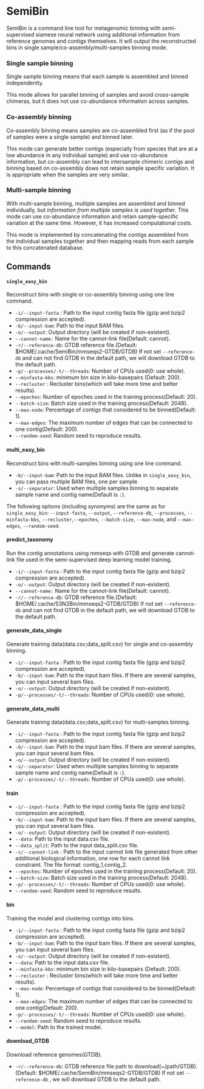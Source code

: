 # SemiBin

SemiBin is a command line tool for metagenomic binning with semi-supervised siamese neural network using additional information from reference genomes and contigs themselves. It will output the reconstructed bins in single sample/co-assembly/multi-samples binning mode.

### Single sample binning

Single sample binning means that each sample is assembled and binned
independently.

This mode allows for parallel binning of samples and avoid cross-sample
chimeras, but it does not use co-abundance information across samples.

### Co-assembly binning

Co-assembly binning means samples are co-assembled first (as if the pool of
samples were a single sample) and binned later.

This mode can generate better contigs (especially from species that are at a
low abundance in any individual sample) and use co-abundance information, but
co-assembly can lead to intersample chimeric contigs and binning based on
co-assembly dows not retain sample specific variation. It is appropriate when
the samples are very similar.

### Multi-sample binning

With multi-sample binning, multiple samples are assembled and binned
individually, but _information from multiple samples is used together_.
This mode can use co-abundance information and retain sample-specific
variation at the same time. However, it has increased computational costs.

This mode is implemented by concatenating the contigs assembled from the
individual samples together and then mapping reads from each sample to this
concatenated database.

## Commands

#### `single_easy_bin`

Reconstruct bins with single or co-assembly binning using one line command.

* `-i/--input-fasta` : Path to the input contig fasta file (gzip and bzip2 compression are accepted).
* `-b/--input-bam`: Path to the input BAM files.
* `-o/--output`: Output directory (will be created if non-existent).
* `--cannot-name:` Name for the cannot-link file(Default: cannot).
* `-r/--reference-db`: GTDB reference file.(Default: $HOME/.cache/SemiBin/mmseqs2-GTDB/GTDB) If not set `--reference-db` and can not find GTDB in the default path, we will download GTDB to the default path.
* `-p/--processes/-t/--threads`: Number of CPUs used(0: use whole).
* `--minfasta-kbs`: minimum bin size in kilo-basepairs (Default: 200).
* `--recluster` : Recluster bins(which will take more time and better results).
* `--epoches`: Number of epoches used in the training process(Default: 20).
* `--batch-size`: Batch size used in the training process(Default: 2048).
* `--max-node`: Percentage of contigs that considered to be binned(Default: 1).
* `--max-edges`: The maximum number of edges that can be connected to one contig(Default: 200).
* `--random-seed`: Random seed to reproduce results.

#### multi_easy_bin

Reconstruct bins with multi-samples binning using one line command.


* `-b/--input-bam`: Path to the input BAM files. Unlike in `single_easy_bin`, you can pass multiple BAM files, one per sample
* `-s/--separator`: Used when multiple samples binning to separate sample name and contig name(Default is `:`).

The following options (including synonyms) are the same as for
`single_easy_bin`: `--input-fasta`, `--output`, `--reference-db`,
`--processes`, `--minfasta-kbs`, `--recluster`,`--epoches`, `--batch-size`, `--max-node`, and
`--max-edges`, `--random-seed`.

#### predict_taxonomy

Run the contig annotations using mmseqs with GTDB and generate cannot-link file used in the semi-supervised deep learning model training.

* `-i/--input-fasta` : Path to the input contig fasta file (gzip and bzip2 compression are accepted).
* `-o/--output`: Output directory (will be created if non-existent).
* `--cannot-name:` Name for the cannot-link file(Default: cannot).
* `-r/--reference-db`: GTDB reference file.(Default: $HOME/.cache/S3N2Bin/mmseqs2-GTDB/GTDB) If not set `--reference-db` and can not find GTDB in the default path, we will download GTDB to the default path.

#### generate_data_single

Generate training data(data.csv;data_split.csv) for single and co-assembly binning.

* `-i/--input-fasta` : Path to the input contig fasta file (gzip and bzip2 compression are accepted).
* `-b/--input-bam`: Path to the input bam files. If there are several samples, you can input several bam files.
* `-o/--output`: Output directory (will be created if non-existent).
* `-p/--processes/-t/--threads`: Number of CPUs used(0: use whole).

#### generate_data_multi

Generate training data(data.csv;data_split.csv) for multi-samples binning.

* `-i/--input-fasta` : Path to the input contig fasta file (gzip and bzip2 compression are accepted).
* `-b/--input-bam`: Path to the input bam files. If there are several samples, you can input several bam files.
* `-o/--output`: Output directory (will be created if non-existent).
* `-s/--separator`: Used when multiple samples binning to separate sample name and contig name(Default is `:`).
* `-p/--processes/-t/--threads`: Number of CPUs used(0: use whole).

#### train ####

* `-i/--input-fasta` : Path to the input contig fasta file (gzip and bzip2 compression are accepted).
* `-b/--input-bam`: Path to the input bam files. If there are several samples, you can input several bam files.
* `-o/--output`: Output directory (will be created if non-existent).
* `--data`: Path to the input data.csv file.
* `--data_split`: Path to the input data_split.csv file.
* `-c/--cannot-link` : Path to the input cannot link file generated from other additional biological information, one row for each cannot link constraint. The file format: contig_1,contig_2.
* `--epoches`: Number of epoches used in the training process(Default: 20).
* `--batch-size`: Batch size used in the training process(Default: 2048).
* `-p/--processes/-t/--threads`: Number of CPUs used(0: use whole).
* `--random-seed`: Random seed to reproduce results.

#### bin

Training the model and clustering contigs into bins.

* `-i/--input-fasta` : Path to the input contig fasta file (gzip and bzip2 compression are accepted).
* `-b/--input-bam`: Path to the input bam files. If there are several samples, you can input several bam files.
* `-o/--output`: Output directory (will be created if non-existent).
* `--data`: Path to the input data.csv file.
* `--minfasta-kbs`: minimum bin size in kilo-basepairs (Default: 200).
* `--recluster` : Recluster bins(which will take more time and better results).
* `--max-node`: Percentage of contigs that considered to be binned(Default: 1).
* `--max-edges`: The maximum number of edges that can be connected to one contig(Default: 200).
* `-p/--processes/-t/--threads`: Number of CPUs used(0: use whole).
* `--random-seed`: Random seed to reproduce results.
* `--model`: Path to the trained model.

#### download_GTDB

Download reference genomes(GTDB).

* `-r/--reference-db`: GTDB reference file path to download(~/path/GTDB).(Default: $HOME/.cache/SemiBin/mmseqs2-GTDB/GTDB) If not set `--reference-db` , we will download GTDB to the default path.

